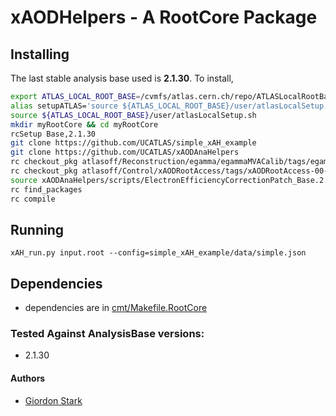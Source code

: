 # xAODHelpers - A RootCore Package

## Installing
The last stable analysis base used is **2.1.30**. To install,
```bash
export ATLAS_LOCAL_ROOT_BASE=/cvmfs/atlas.cern.ch/repo/ATLASLocalRootBase
alias setupATLAS='source ${ATLAS_LOCAL_ROOT_BASE}/user/atlasLocalSetup.sh'
source ${ATLAS_LOCAL_ROOT_BASE}/user/atlasLocalSetup.sh
mkdir myRootCore && cd myRootCore
rcSetup Base,2.1.30
git clone https://github.com/UCATLAS/simple_xAH_example
git clone https://github.com/UCATLAS/xAODAnaHelpers
rc checkout_pkg atlasoff/Reconstruction/egamma/egammaMVACalib/tags/egammaMVACalib-01-00-43
rc checkout_pkg atlasoff/Control/xAODRootAccess/tags/xAODRootAccess-00-01-04
source xAODAnaHelpers/scripts/ElectronEfficiencyCorrectionPatch_Base.2.1.30.sh
rc find_packages
rc compile
```

## Running

```xAH_run.py input.root --config=simple_xAH_example/data/simple.json```

## Dependencies
 - dependencies are in [cmt/Makefile.RootCore](cmt/Makefile.RootCore)

### Tested Against AnalysisBase versions:
 - 2.1.30

#### Authors
- [Giordon Stark](https://github.com/kratsg)
